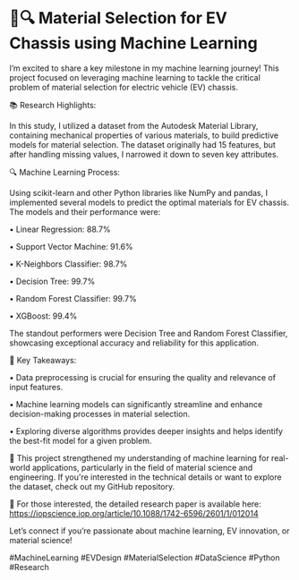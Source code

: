 # 🚗🔍 Material Selection for EV Chassis using Machine Learning

I’m excited to share a key milestone in my machine learning journey! This project focused on leveraging machine learning to tackle the critical problem of material selection for electric vehicle (EV) chassis.

📚 Research Highlights:

In this study, I utilized a dataset from the Autodesk Material Library, containing mechanical properties of various materials, to build predictive models for material selection. The dataset originally had 15 features, but after handling missing values, I narrowed it down to seven key attributes.

🔍 Machine Learning Process:

Using scikit-learn and other Python libraries like NumPy and pandas, I implemented several models to predict the optimal materials for EV chassis. The models and their performance were:

•	Linear Regression: 88.7%

•	Support Vector Machine: 91.6%

•	K-Neighbors Classifier: 98.7%

•	Decision Tree: 99.7%

•	Random Forest Classifier: 99.7%

•	XGBoost: 99.4%

The standout performers were Decision Tree and Random Forest Classifier, showcasing exceptional accuracy and reliability for this application.

🤖 Key Takeaways:

•	Data preprocessing is crucial for ensuring the quality and relevance of input features.

•	Machine learning models can significantly streamline and enhance decision-making processes in material selection.

•	Exploring diverse algorithms provides deeper insights and helps identify the best-fit model for a given problem.

🌟 This project strengthened my understanding of machine learning for real-world applications, particularly in the field of material science and engineering. If you're interested in the technical details or want to explore the dataset, check out my GitHub repository.

📂 For those interested, the detailed research paper is available here: https://iopscience.iop.org/article/10.1088/1742-6596/2601/1/012014

Let’s connect if you’re passionate about machine learning, EV innovation, or material science!

#MachineLearning #EVDesign #MaterialSelection #DataScience #Python #Research

